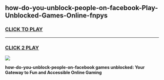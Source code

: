 
## how-do-you-unblock-people-on-facebook-Play-Unblocked-Games-Online-fnpys
<h3>
<a href="https://premium76.site?title=how-do-you-unblock-people-on-facebook&ref=25A">CLICK TO PLAY</a></h3>
<hr>

<h3>
<a href="https://premium76.site?title=how-do-you-unblock-people-on-facebook&ref=25A">CLICK 2 PLAY</a>
  
</h3>

<a href="https://premium76.site?title=how-do-you-unblock-people-on-facebook&ref=25A"><img src="https://clearcache.store/games.png"></a>


**how-do-you-unblock-people-on-facebook games unblocked: Your Gateway to Fun and Accessible Online Gaming**
